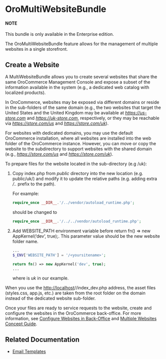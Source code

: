 <a id="bundle-docs-commerce-multi-website-bundle"></a>

# OroMultiWebsiteBundle

#### NOTE
This bundle is only available in the Enterprise edition.

The OroMultiWebsiteBundle feature allows for the management of multiple websites in a single storefront.

## Create a Website

A MultiWebsiteBundle allows you to create several websites that share the same OroCommerce Management Console and expose a subset of the information available in the system (e.g., a dedicated web catalog with localized products).

In OroCommerce, websites may be exposed via different domains or reside in the sub-folders of the same domain (e.g., the two websites that target the United States and the United Kingdom may be available at *https://us-store.com* and *https://uk-store.com*, respectively, or they may be reachable via *https://store.com/us* and *https://store.com/uk*).

For websites with dedicated domains, you may use the default OroCommerce installation, where all websites are installed into the web folder of the OroCommerce instance. However, you can move or copy the website to the subdirectory to support websites with the shared domain (e.g., *https://store.com/us* and *https://store.com/uk*).

To prepare files for the website located in the sub-directory (e.g /uk):

1. Copy index.php from *public* directory into the new location (e.g. public/uk/) and modify it to update the relative paths (e.g. adding extra  */..* prefix to the path).

   For example:
   ```php
   require_once __DIR__.'/../vendor/autoload_runtime.php';
   ```

   should be changed to
   ```php
   require_once __DIR__.'/../../vendor/autoload_runtime.php';
   ```
2. Add WEBSITE_PATH environment variable before return fn() => new AppKernel(‘dev’, true);. This parameter value should be the new website folder name.
   ```php
   ...
   $_ENV['WEBSITE_PATH'] = '/<yoursitename>';

   return fn() => new AppKernel('dev', true);
   ...
   ```

   where <yoursitename> is *uk* in our example.

When you use the [http://localhost](http://localhost)/<yoursitename>/index_dev.php address, the asset files (styles.css, app.js, etc.) are taken from the root folder on the domain instead of the dedicated website sub-folder.

Once your files are ready to service requests to the website, create and configure the websites in the OroCommerce back-office. For more information, see [Configure Websites in Back-Office](../../../user/back-office/system/websites/index.md#user-guide-system-websites) and [Multiple Websites Concept Guide](../../../user/concept-guides/business-models/websites/index.md#website-management-concept-guide).

## Related Documentation

* [Email Templates](email-templates.md)

<!-- Frontend -->
